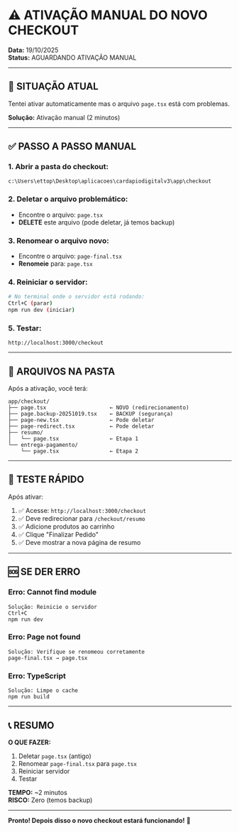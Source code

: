 # ⚠️ ATIVAÇÃO MANUAL DO NOVO CHECKOUT

**Data:** 19/10/2025  
**Status:** AGUARDANDO ATIVAÇÃO MANUAL

---

## 🚨 SITUAÇÃO ATUAL

Tentei ativar automaticamente mas o arquivo `page.tsx` está com problemas.

**Solução:** Ativação manual (2 minutos)

---

## ✅ PASSO A PASSO MANUAL

### **1. Abrir a pasta do checkout:**
```
c:\Users\ettop\Desktop\aplicacoes\cardapiodigitalv3\app\checkout
```

### **2. Deletar o arquivo problemático:**
- Encontre o arquivo: `page.tsx`
- **DELETE** este arquivo (pode deletar, já temos backup)

### **3. Renomear o arquivo novo:**
- Encontre o arquivo: `page-final.tsx`
- **Renomeie** para: `page.tsx`

### **4. Reiniciar o servidor:**
```bash
# No terminal onde o servidor está rodando:
Ctrl+C (parar)
npm run dev (iniciar)
```

### **5. Testar:**
```
http://localhost:3000/checkout
```

---

## 📁 ARQUIVOS NA PASTA

Após a ativação, você terá:

```
app/checkout/
├── page.tsx                    ← NOVO (redirecionamento)
├── page.backup-20251019.tsx    ← BACKUP (segurança)
├── page-new.tsx                ← Pode deletar
├── page-redirect.tsx           ← Pode deletar
├── resumo/
│   └── page.tsx                ← Etapa 1
└── entrega-pagamento/
    └── page.tsx                ← Etapa 2
```

---

## 🧪 TESTE RÁPIDO

Após ativar:

1. ✅ Acesse: `http://localhost:3000/checkout`
2. ✅ Deve redirecionar para `/checkout/resumo`
3. ✅ Adicione produtos ao carrinho
4. ✅ Clique "Finalizar Pedido"
5. ✅ Deve mostrar a nova página de resumo

---

## 🆘 SE DER ERRO

### **Erro: Cannot find module**
```
Solução: Reinicie o servidor
Ctrl+C
npm run dev
```

### **Erro: Page not found**
```
Solução: Verifique se renomeou corretamente
page-final.tsx → page.tsx
```

### **Erro: TypeScript**
```
Solução: Limpe o cache
npm run build
```

---

## 📞 RESUMO

**O QUE FAZER:**
1. Deletar `page.tsx` (antigo)
2. Renomear `page-final.tsx` para `page.tsx`
3. Reiniciar servidor
4. Testar

**TEMPO:** ~2 minutos  
**RISCO:** Zero (temos backup)

---

**Pronto! Depois disso o novo checkout estará funcionando!** 🎉
